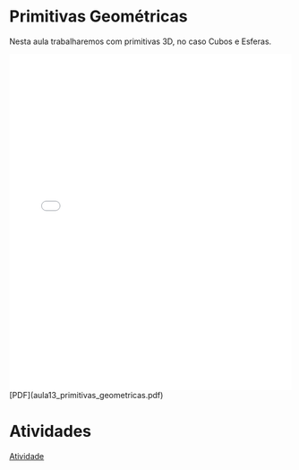 # Primitivas Geométricas

Nesta aula trabalharemos com primitivas 3D, no caso Cubos e Esferas.

<embed height="600" src="aula13_primitivas_geometricas.pdf" type="application/pdf" width="100%">
[PDF](aula13_primitivas_geometricas.pdf)

# Atividades

[Atividade](atividade.ipynb)